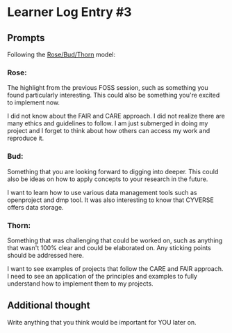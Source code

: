 # Learner Log Entry #3

## Prompts
Following the [Rose/Bud/Thorn](https://www.panoramaed.com/blog/rose-bud-thorn-activity-and-worksheet#:~:text=%22Rose%2C%20Bud%2C%20Thorn%22%20is%20a%20mindful%20design%2D,day%2C%20week%2C%20or%20month.) model:


### Rose:
The highlight from the previous FOSS session, such as something you found particularly interesting. This could also be something you're excited to implement now.

I did not know about the FAIR and CARE approach. I did not realize there are many ethics and guidelines to follow. I am just submerged in doing my project and I forget to think about how others can access my work and reproduce it.

### Bud: 
Something that you are looking forward to digging into deeper. This could also be ideas on how to apply concepts to your research in the future.

I want to learn how to use various data management tools such as openproject and dmp tool. It was also interesting to know that CYVERSE offers data storage.


### Thorn: 
Something that was challenging that could be worked on, such as anything that wasn't 100% clear and could be elaborated on. Any sticking points should be addressed here. 

I want to see examples of projects that follow the CARE and FAIR approach. I need to see an application of the principles and examples to fully understand how to implement them to my projects. 

## Additional thought
Write anything that you think would be important for YOU later on.
